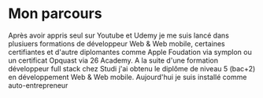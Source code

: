 # Mon parcours

Après avoir appris seul sur Youtube et Udemy je me suis lancé dans plusiuers 
formations de développeur Web & Web mobile, certaines certifiantes et d'autre diplomantes
comme Apple Foudation via symplon ou un certificat Opquast via 26 Academy.
A la suite d'une formation développeur full stack chez Studi j'ai obtenu le diplôme de niveau 5
(bac+2) en développement Web & Web mobile.
Aujourd'hui je suis installé comme auto-entrepreneur
